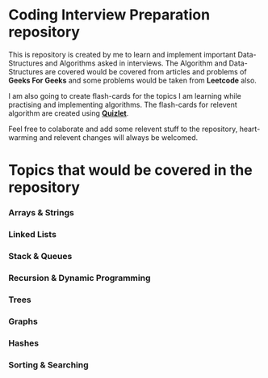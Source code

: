 # Coding Interview Preparation repository

This is repository is created by me to learn and implement important Data-Structures and Algorithms asked in interviews. The Algorithm and Data-Structures are covered would be covered from articles and problems of **Geeks For Geeks** and some problems would be taken from **Leetcode** also.

I am also going to create flash-cards for the topics I am learning while practising and implementing algorithms. The flash-cards for relevent algorithm are created using **[Quizlet](https://quizlet.com/Prashant_Bajaj99)**.

Feel free to colaborate and add some relevent stuff to the repository, heart-warming and relevent changes will always be welcomed.

# Topics that would be covered in the repository

### Arrays & Strings
### Linked Lists
### Stack & Queues
### Recursion & Dynamic Programming
### Trees
### Graphs
### Hashes
### Sorting & Searching